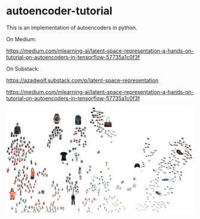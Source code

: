 # autoencoder-tutorial
This is an implementation of autoencoders in python.

On Medium:

https://medium.com/mlearning-ai/latent-space-representation-a-hands-on-tutorial-on-autoencoders-in-tensorflow-57735a1c0f3f

On Substack:

https://azadwolf.substack.com/p/latent-space-representation


https://medium.com/mlearning-ai/latent-space-representation-a-hands-on-tutorial-on-autoencoders-in-tensorflow-57735a1c0f3f

![latentspace image](autoencoder-fashiondb.png)
